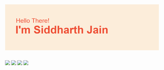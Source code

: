 <!---![](1.png)--->
![](2.png)
<!---![](3.png)
![](4.png)
![](5.png)--->
<p align='center'>
<!---<h3>Hello There!<h3>
 <h3>I am a software devloper and content creator.<h3>
</p>--->

## 
![](https://img.shields.io/badge/Code-Python-%23ee4e34?style=for-the-badge&logo=python)
![](https://img.shields.io/badge/Code-JavaScript-%23ee4e34?style=flat-square&logo=appveyor=javascript)
![](https://img.shields.io/badge/Code-HTML-%23ee4e34?style=flat&logo=appveyor=html5)
![](https://img.shields.io/badge/Code-CSS-%23ee4e34?style=plastic&logo=css3)
